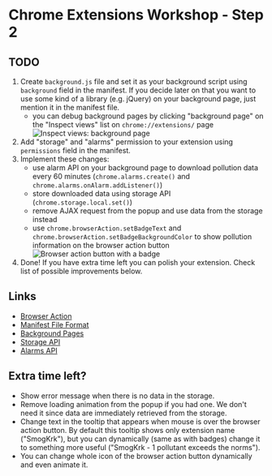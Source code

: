 # Chrome Extensions Workshop - Step 2

## TODO
1. Create `background.js` file and set it as your background script using `background` field in the manifest. If you decide later on that you want to use some kind of a library (e.g. jQuery) on your background page, just mention it in the manifest file.
	- you can debug background pages by clicking "background page" on the "Inspect views" list on `chrome://extensions/` page
<br /><img src='http://i.imgur.com/SoM1ROy.png' alt='Inspect views: background page'/><br />
2. Add "storage" and "alarms" permission to your extension using `permissions` field in the manifest.
3. Implement these changes:
	- use alarm API on your background page to download pollution data every 60 minutes (`chrome.alarms.create()` and `chrome.alarms.onAlarm.addListener()`)
	- store downloaded data using storage API (`chrome.storage.local.set()`)
	- remove AJAX request from the popup and use data from the storage instead
	- use `chrome.browserAction.setBadgeText` and `chrome.browserAction.setBadgeBackgroundColor` to show pollution information on the browser action button
<br /><img src="http://i.imgur.com/X3UzJtM.png" alt="Browser action button with a badge"/><br />
4. Done! If you have extra time left you can polish your extension. Check list of possible improvements below.

## Links
- [Browser Action](http://developer.chrome.com/extensions/browserAction.html)
- [Manifest File Format](http://developer.chrome.com/extensions/manifest.html)
- [Background Pages](http://developer.chrome.com/extensions/background_pages.html)
- [Storage API](http://developer.chrome.com/extensions/storage.html)
- [Alarms API](http://developer.chrome.com/extensions/alarms.html)

## Extra time left?
- Show error message when there is no data in the storage.
- Remove loading animation from the popup if you had one. We don't need it since data are immediately retrieved from the storage.
- Change text in the tooltip that appears when mouse is over the browser action button. By default this tooltip shows only extension name ("SmogKrk"), but you can dynamically (same as with badges) change it to something more useful ("SmogKrk - 1 pollutant exceeds the norms").
- You can change whole icon of the browser action button dynamically and even animate it.
